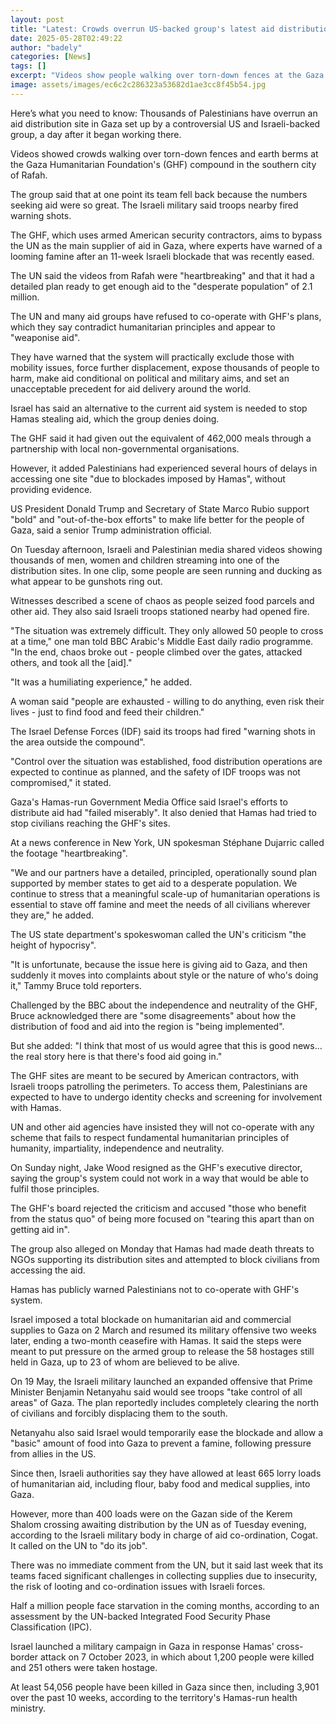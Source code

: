 ```yaml
---
layout: post
title: "Latest: Crowds overrun US-backed group's latest aid distribution site in Gaza"
date: 2025-05-28T02:49:22
author: "badely"
categories: [News]
tags: []
excerpt: "Videos show people walking over torn-down fences at the Gaza Humanitarian Foundation's site in Rafah."
image: assets/images/ec6c2c286323a53682d1ae3cc8f45b54.jpg
---
```


Here’s what you need to know: Thousands of Palestinians have overrun an aid distribution site in Gaza set up by a controversial US and Israeli-backed group, a day after it began working there.

Videos showed crowds walking over torn-down fences and earth berms at the Gaza Humanitarian Foundation's (GHF) compound in the southern city of Rafah.

The group said that at one point its team fell back because the numbers seeking aid were so great. The Israeli military said troops nearby fired warning shots.

The GHF, which uses armed American security contractors, aims to bypass the UN as the main supplier of aid in Gaza, where experts have warned of a looming famine after an 11-week Israeli blockade that was recently eased.

The UN said the videos from Rafah were "heartbreaking" and that it had a detailed plan ready to get enough aid to the "desperate population" of 2.1 million.

The UN and many aid groups have refused to co-operate with GHF's plans, which they say contradict humanitarian principles and appear to "weaponise aid".

They have warned that the system will practically exclude those with mobility issues, force further displacement, expose thousands of people to harm, make aid conditional on political and military aims, and set an unacceptable precedent for aid delivery around the world.

Israel has said an alternative to the current aid system is needed to stop Hamas stealing aid, which the group denies doing.

The GHF said it had given out the equivalent of 462,000 meals through a partnership with local non-governmental organisations.

However, it added Palestinians had experienced several hours of delays in accessing one site "due to blockades imposed by Hamas", without providing evidence.

US President Donald Trump and Secretary of State Marco Rubio support "bold" and "out-of-the-box efforts" to make life better for the people of Gaza, said a senior Trump administration official.

On Tuesday afternoon, Israeli and Palestinian media shared videos showing thousands of men, women and children streaming into one of the distribution sites. In one clip, some people are seen running and ducking as what appear to be gunshots ring out.

Witnesses described a scene of chaos as people seized food parcels and other aid. They also said Israeli troops stationed nearby had opened fire.

"The situation was extremely difficult. They only allowed 50 people to cross at a time," one man told BBC Arabic's Middle East daily radio programme. "In the end, chaos broke out - people climbed over the gates, attacked others, and took all the [aid]."

"It was a humiliating experience," he added. 

A woman said "people are exhausted - willing to do anything, even risk their lives - just to find food and feed their children."

The Israel Defense Forces (IDF) said its troops had fired "warning shots in the area outside the compound".

"Control over the situation was established, food distribution operations are expected to continue as planned, and the safety of IDF troops was not compromised," it stated.

Gaza's Hamas-run Government Media Office said Israel's efforts to distribute aid had "failed miserably". It also denied that Hamas had tried to stop civilians reaching the GHF's sites.

At a news conference in New York, UN spokesman Stéphane Dujarric called the footage "heartbreaking".

"We and our partners have a detailed, principled, operationally sound plan supported by member states to get aid to a desperate population. We continue to stress that a meaningful scale-up of humanitarian operations is essential to stave off famine and meet the needs of all civilians wherever they are," he added.

The US state department's spokeswoman called the UN's criticism "the height of hypocrisy".

"It is unfortunate, because the issue here is giving aid to Gaza, and then suddenly it moves into complaints about style or the nature of who's doing it," Tammy Bruce told reporters.

Challenged by the BBC about the independence and neutrality of the GHF, Bruce acknowledged there are "some disagreements" about how the distribution of food and aid into the region is "being implemented".

But she added: "I think that most of us would agree that this is good news... the real story here is that there's food aid going in."

The GHF sites are meant to be secured by American contractors, with Israeli troops patrolling the perimeters. To access them, Palestinians are expected to have to undergo identity checks and screening for involvement with Hamas.

UN and other aid agencies have insisted they will not co-operate with any scheme that fails to respect fundamental humanitarian principles of humanity, impartiality, independence and neutrality.

On Sunday night, Jake Wood resigned as the GHF's executive director, saying the group's system could not work in a way that would be able to fulfil those principles.

The GHF's board rejected the criticism and accused "those who benefit from the status quo" of being more focused on "tearing this apart than on getting aid in".

The group also alleged on Monday that Hamas had made death threats to NGOs supporting its distribution sites and attempted to block civilians from accessing the aid.

Hamas has publicly warned Palestinians not to co-operate with GHF's system.

Israel imposed a total blockade on humanitarian aid and commercial supplies to Gaza on 2 March and resumed its military offensive two weeks later, ending a two-month ceasefire with Hamas. It said the steps were meant to put pressure on the armed group to release the 58 hostages still held in Gaza, up to 23 of whom are believed to be alive.

On 19 May, the Israeli military launched an expanded offensive that Prime Minister Benjamin Netanyahu said would see troops "take control of all areas" of Gaza. The plan reportedly includes completely clearing the north of civilians and forcibly displacing them to the south.

Netanyahu also said Israel would temporarily ease the blockade and allow a "basic" amount of food into Gaza to prevent a famine, following pressure from allies in the US.

Since then, Israeli authorities say they have allowed at least 665 lorry loads of humanitarian aid, including flour, baby food and medical supplies, into Gaza. 

However, more than 400 loads were on the Gazan side of the Kerem Shalom crossing awaiting distribution by the UN as of Tuesday evening, according to the Israeli military body in charge of aid co-ordination, Cogat. It called on the UN to "do its job".

There was no immediate comment from the UN, but it said last week that its teams faced significant challenges in collecting supplies due to insecurity, the risk of looting and co-ordination issues with Israeli forces.

Half a million people face starvation in the coming months, according to an assessment by the UN-backed Integrated Food Security Phase Classification (IPC).

Israel launched a military campaign in Gaza in response Hamas' cross-border attack on 7 October 2023, in which about 1,200 people were killed and 251 others were taken hostage.

At least 54,056 people have been killed in Gaza since then, including 3,901 over the past 10 weeks, according to the territory's Hamas-run health ministry.

